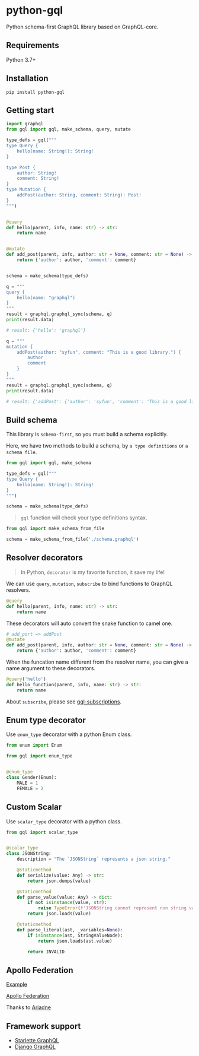 # python-gql

Python schema-first GraphQL library based on GraphQL-core.


## Requirements

Python 3.7+

## Installation

`pip install python-gql`

## Getting start

```python
import graphql
from gql import gql, make_schema, query, mutate

type_defs = gql("""
type Query {
    hello(name: String!): String!
}

type Post {
    author: String!
    comment: String!
}
type Mutation {
    addPost(author: String, comment: String): Post!
}
""")


@query
def hello(parent, info, name: str) -> str:
    return name


@mutate
def add_post(parent, info, author: str = None, comment: str = None) -> dict:
    return {'author': author, 'comment': comment}


schema = make_schema(type_defs)

q = """
query {
    hello(name: "graphql")
}
"""
result = graphql.graphql_sync(schema, q)
print(result.data)

# result: {'hello': 'graphql'}

q = """
mutation {
    addPost(author: "syfun", comment: "This is a good library.") {
        author
        comment
    }
}
"""
result = graphql.graphql_sync(schema, q)
print(result.data)

# result: {'addPost': {'author': 'syfun', 'comment': 'This is a good library.'}}
```

## Build schema

This library is `schema-first`, so you must build a schema explicitly.

Here, we have two methods to build a schema, by `a type definitions` or `a schema file`.

```python
from gql import gql, make_schema

type_defs = gql("""
type Query {
    hello(name: String!): String!
}
""")

schema = make_schema(type_defs)
```

> `gql` function will check your type definitions syntax.

```python
from gql import make_schema_from_file

schema = make_schema_from_file('./schema.graphql')
```

## Resolver decorators

> In Python, `decorator` is my favorite function, it save my life!

We can use `query`, `mutation`, `subscribe` to bind functions to GraphQL resolvers.

```python
@query
def hello(parent, info, name: str) -> str:
    return name
```

These decorators will auto convert the snake function to camel one.

```python
# add_port => addPost
@mutate
def add_post(parent, info, author: str = None, comment: str = None) -> dict:
    return {'author': author, 'comment': comment}
```

When the funcation name different from the resolver name, you can give a name argument to these decorators.

```python
@query('hello')
def hello_function(parent, info, name: str) -> str:
    return name
```

About `subscribe`, please see [gql-subscriptions](gql-subscriptions).

## Enum type decorator

Use `enum_type` decorator with a python Enum class.

```python
from enum import Enum

from gql import enum_type


@enum_type
class Gender(Enum):
    MALE = 1
    FEMALE = 2
```

## Custom Scalar

Use `scalar_type` decorator with a python class.

```python
from gql import scalar_type


@scalar_type
class JSONString:
    description = "The `JSONString` represents a json string."

    @staticmethod
    def serialize(value: Any) -> str:
        return json.dumps(value)

    @staticmethod
    def parse_value(value: Any) -> dict:
        if not isinstance(value, str):
            raise TypeError(f'JSONString cannot represent non string value: {inspect(value)}')
        return json.loads(value)

    @staticmethod
    def parse_literal(ast, _variables=None):
        if isinstance(ast, StringValueNode):
            return json.loads(ast.value)

        return INVALID

```


## Apollo Federation

[Example](https://github.com/syfun/starlette-graphql/tree/master/examples/federation)

[Apollo Federation](https://www.apollographql.com/docs/apollo-server/federation/introduction/)

Thanks to [Ariadne](https://ariadnegraphql.org/docs/apollo-federation)


## Framework support

- [Starlette GraphQL](https://github.com/syfun/starlette-graphql)
- [Django GraphQL](https://github.com/syfun/django-graphql)

